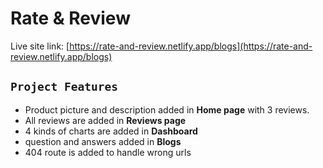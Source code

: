 
# Rate & Review
Live site link: [https://rate-and-review.netlify.app/blogs](https://rate-and-review.netlify.app/blogs)

## `Project Features`
* Product picture and description added in **Home page** with 3 reviews.
* All reviews are added in **Reviews page**
* 4 kinds of charts are added in **Dashboard**
* question and answers added in **Blogs**
* 404 route is added to handle wrong urls


